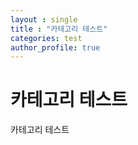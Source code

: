 ```yaml
---
layout : single
title : "카테고리 테스트"
categories: test
author_profile: true
---
```


# 카테고리 테스트 
카테고리 테스트
